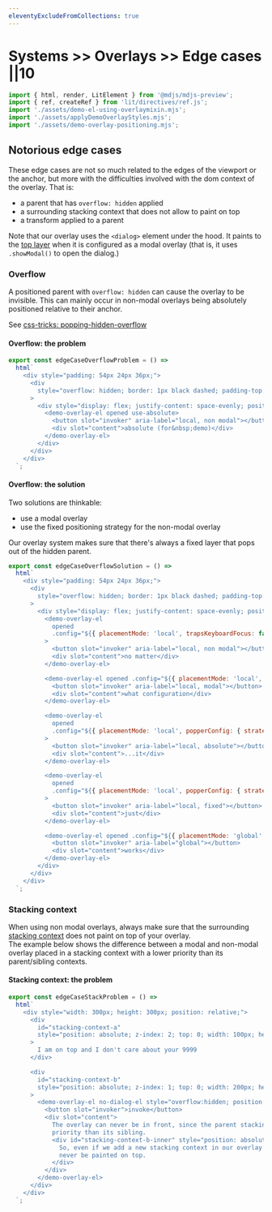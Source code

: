 ```yaml
---
eleventyExcludeFromCollections: true
---
```


# Systems >> Overlays >> Edge cases ||10

```js script
import { html, render, LitElement } from '@mdjs/mdjs-preview';
import { ref, createRef } from 'lit/directives/ref.js';
import './assets/demo-el-using-overlaymixin.mjs';
import './assets/applyDemoOverlayStyles.mjs';
import './assets/demo-overlay-positioning.mjs';
```

## Notorious edge cases

These edge cases are not so much related to the edges of the viewport or the anchor, but more with the difficulties involved with the dom context of the overlay.
That is:

- a parent that has `overflow: hidden` applied
- a surrounding stacking context that does not allow to paint on top
- a transform applied to a parent

Note that our overlay uses the `<dialog>` element under the hood. It paints to the [top layer](https://github.com/whatwg/html/issues/4633) when it is configured as a modal overlay (that is, it uses `.showModal()` to open the dialog.)

### Overflow

A positioned parent with `overflow: hidden` can cause the overlay to be invisible. This can mainly occur in non-modal overlays being absolutely
positioned relative to their anchor.

See [css-tricks: popping-hidden-overflow](https://css-tricks.com/popping-hidden-overflow/#aa-the-solution)

#### Overflow: the problem

```js preview-story
export const edgeCaseOverflowProblem = () =>
  html`
    <div style="padding: 54px 24px 36px;">
      <div
        style="overflow: hidden; border: 1px black dashed; padding-top: 44px; padding-bottom: 16px;"
      >
        <div style="display: flex; justify-content: space-evenly; position: relative;">
          <demo-overlay-el opened use-absolute>
            <button slot="invoker" aria-label="local, non modal"></button>
            <div slot="content">absolute (for&nbsp;demo)</div>
          </demo-overlay-el>
        </div>
      </div>
    </div>
  `;
```

#### Overflow: the solution

Two solutions are thinkable:

- use a modal overlay
- use the fixed positioning strategy for the non-modal overlay

Our overlay system makes sure that there's always a fixed layer that pops out of the hidden parent.

```js preview-story
export const edgeCaseOverflowSolution = () =>
  html`
    <div style="padding: 54px 24px 36px;">
      <div
        style="overflow: hidden; border: 1px black dashed; padding-top: 36px; padding-bottom: 16px;"
      >
        <div style="display: flex; justify-content: space-evenly; position: relative;">
          <demo-overlay-el
            opened
            .config="${{ placementMode: 'local', trapsKeyboardFocus: false }}"
          >
            <button slot="invoker" aria-label="local, non modal"></button>
            <div slot="content">no matter</div>
          </demo-overlay-el>

          <demo-overlay-el opened .config="${{ placementMode: 'local', trapsKeyboardFocus: true }}">
            <button slot="invoker" aria-label="local, modal"></button>
            <div slot="content">what configuration</div>
          </demo-overlay-el>

          <demo-overlay-el
            opened
            .config="${{ placementMode: 'local', popperConfig: { strategy: 'absolute' } }}"
          >
            <button slot="invoker" aria-label="local, absolute"></button>
            <div slot="content">...it</div>
          </demo-overlay-el>

          <demo-overlay-el
            opened
            .config="${{ placementMode: 'local', popperConfig: { strategy: 'fixed' } }}"
          >
            <button slot="invoker" aria-label="local, fixed"></button>
            <div slot="content">just</div>
          </demo-overlay-el>

          <demo-overlay-el opened .config="${{ placementMode: 'global' }}">
            <button slot="invoker" aria-label="global"></button>
            <div slot="content">works</div>
          </demo-overlay-el>
        </div>
      </div>
    </div>
  `;
```

### Stacking context

When using non modal overlays, always make sure that the surrounding [stacking context](https://developer.mozilla.org/en-US/docs/Web/CSS/CSS_Positioning/Understanding_z_index/The_stacking_context) does not paint on top of your overlay.  
The example below shows the difference between a modal and non-modal overlay placed in a stacking context with a lower priority than its parent/sibling contexts.

#### Stacking context: the problem

```js preview-story
export const edgeCaseStackProblem = () =>
  html`
    <div style="width: 300px; height: 300px; position: relative;">
      <div
        id="stacking-context-a"
        style="position: absolute; z-index: 2; top: 0; width: 100px; height: 200px;"
      >
        I am on top and I don't care about your 9999
      </div>

      <div
        id="stacking-context-b"
        style="position: absolute; z-index: 1; top: 0; width: 200px; height: 200px;"
      >
        <demo-overlay-el no-dialog-el style="overflow:hidden; position: relative;">
          <button slot="invoker">invoke</button>
          <div slot="content">
            The overlay can never be in front, since the parent stacking context has a lower
            priority than its sibling.
            <div id="stacking-context-b-inner" style="position: absolute; z-index: 9999;">
              So, even if we add a new stacking context in our overlay with z-index 9999, it will
              never be painted on top.
            </div>
          </div>
        </demo-overlay-el>
      </div>
    </div>
  `;
```
